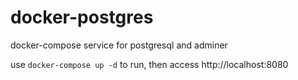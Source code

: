 # docker-postgres
docker-compose service for postgresql and adminer

use `docker-compose up -d` to run, then access http://localhost:8080